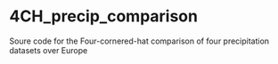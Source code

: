 # 4CH_precip_comparison
Soure code for the Four-cornered-hat comparison of four precipitation datasets over Europe
